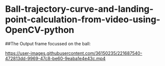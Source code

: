# Ball-trajectory-curve-and-landing-point-calculation-from-video-using-OpenCV-python

##The Output frame focussed on the ball:

https://user-images.githubusercontent.com/36150235/221687540-472813dd-9969-47c8-be60-9eaba1e4e43c.mp4

